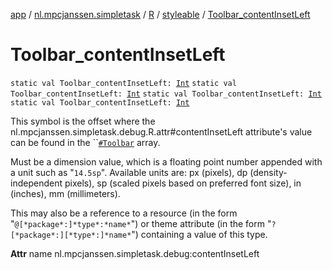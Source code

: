 [app](../../../index.md) / [nl.mpcjanssen.simpletask](../../index.md) / [R](../index.md) / [styleable](index.md) / [Toolbar_contentInsetLeft](.)

# Toolbar_contentInsetLeft

`static val Toolbar_contentInsetLeft: `[`Int`](https://kotlinlang.org/api/latest/jvm/stdlib/kotlin/-int/index.html)
`static val Toolbar_contentInsetLeft: `[`Int`](https://kotlinlang.org/api/latest/jvm/stdlib/kotlin/-int/index.html)
`static val Toolbar_contentInsetLeft: `[`Int`](https://kotlinlang.org/api/latest/jvm/stdlib/kotlin/-int/index.html)
`static val Toolbar_contentInsetLeft: `[`Int`](https://kotlinlang.org/api/latest/jvm/stdlib/kotlin/-int/index.html)

This symbol is the offset where the nl.mpcjanssen.simpletask.debug.R.attr#contentInsetLeft attribute's value can be found in the ``[`#Toolbar`](-toolbar.md) array.

Must be a dimension value, which is a floating point number appended with a unit such as "`14.5sp`". Available units are: px (pixels), dp (density-independent pixels), sp (scaled pixels based on preferred font size), in (inches), mm (millimeters).

This may also be a reference to a resource (in the form "`@[*package*:]*type*:*name*`") or theme attribute (in the form "`?[*package*:][*type*:]*name*`") containing a value of this type.

**Attr**
name nl.mpcjanssen.simpletask.debug:contentInsetLeft

